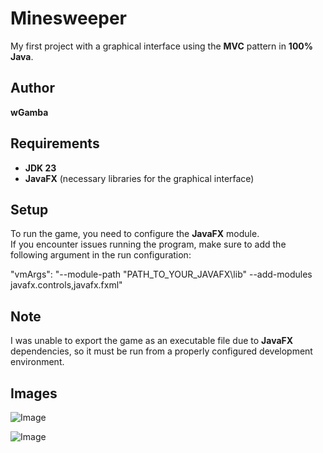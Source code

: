 # Minesweeper

My first project with a graphical interface using the **MVC** pattern in **100% Java**.  

## Author  
**wGamba**  

## Requirements  
- **JDK 23**  
- **JavaFX** (necessary libraries for the graphical interface)  

## Setup  

To run the game, you need to configure the **JavaFX** module.  
If you encounter issues running the program, make sure to add the following argument in the run configuration:

"vmArgs": "--module-path "PATH_TO_YOUR_JAVAFX\lib" --add-modules javafx.controls,javafx.fxml"

## Note  
I was unable to export the game as an executable file due to **JavaFX** dependencies, so it must be run from a properly configured development environment.

## Images
![Image](https://github.com/user-attachments/assets/4da80fe7-77de-4c89-8d05-40ed7074417f)

![Image](https://github.com/user-attachments/assets/2a892cbe-a8f2-4aa3-941b-3be672cc66d7)

